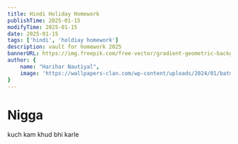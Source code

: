 ```yaml
---
title: Hindi Holiday Homework
publishTime: 2025-01-15
modifyTime: 2025-01-15
date: 2025-01-15
tags: ['hindi', 'holdiay homework']
description: vault for homework 2025
bannerURL: https://img.freepik.com/free-vector/gradient-geometric-background_23-2148807617.jpg
author: {
    name: "Harihar Nautiyal",
    image: 'https://wallpapers-clan.com/wp-content/uploads/2024/01/batman-profile-rain-dark-blue-desktop-wallpaper-preview.jpg'
}
---
```


# Nigga
kuch kam khud bhi karle